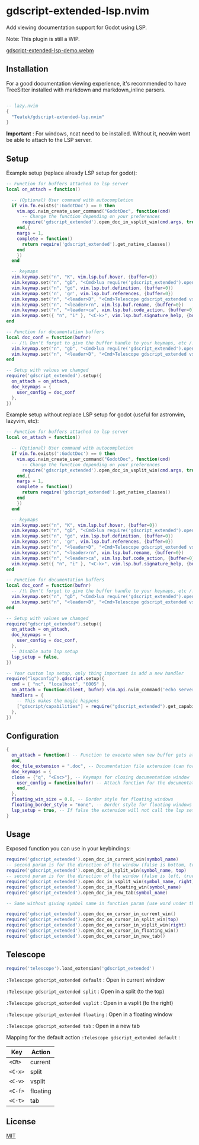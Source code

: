 # gdscript-extended-lsp.nvim

Add viewing documentation support for Godot using LSP.

Note: This plugin is still a WIP.

[gdscript-extended-lsp-demo.webm](https://github.com/Teatek/gdscript-extended-lsp.nvim/assets/38403802/0fb814b9-b28d-4399-bcff-81270aa6a36d)

## Installation

For a good documentation viewing experience, it's recommended to have TreeSitter installed with markdown and markdown_inline parsers.

```lua

-- lazy.nvim
{
  "Teatek/gdscript-extended-lsp.nvim"
}
```

**Important** : For windows, ncat need to be installed. Without it, neovim wont be able to attach to the LSP server.

## Setup

Example setup (replace already LSP setup for godot):

```lua
-- Function for buffers attached to lsp server
local on_attach = function()

  -- (Optional) User command with autocompletion
  if vim.fn.exists(':GodotDoc') == 0 then
    vim.api.nvim_create_user_command("GodotDoc", function(cmd)
      -- Change the function depending on your preferences
      require('gdscript_extended').open_doc_in_vsplit_win(cmd.args, true)
    end,{
    nargs = 1,
    complete = function()
      return require('gdscript_extended').get_native_classes()
    end
    })
  end

  -- keymaps
  vim.keymap.set("n", "K", vim.lsp.buf.hover, {buffer=0})
  vim.keymap.set("n", "gD", "<Cmd>lua require('gdscript_extended').open_doc_on_cursor_in_vsplit_win(true)<CR>", {buffer=0})
  vim.keymap.set("n", "gd", vim.lsp.buf.definition, {buffer=0})
  vim.keymap.set('n', 'gr', vim.lsp.buf.references, {buffer=0})
  vim.keymap.set("n", "<leader>D", "<Cmd>Telescope gdscript_extended vsplit<CR>", {buffer=0})
  vim.keymap.set("n", "<leader>rn", vim.lsp.buf.rename, {buffer=0})
  vim.keymap.set("n", "<leader>ca", vim.lsp.buf.code_action, {buffer=0})
  vim.keymap.set({ "n", "i" }, "<C-k>", vim.lsp.buf.signature_help, {buffer=0})
end

-- Function for documentation buffers
local doc_conf = function(bufnr)
  -- /!\ Don't forget to give the buffer handle to your keymaps, etc /!\
  vim.keymap.set("n", "gD", "<Cmd>lua require('gdscript_extended').open_doc_on_cursor_in_vsplit_win(true)<CR>", {buffer=bufnr})
  vim.keymap.set("n", "<leader>D", "<Cmd>Telescope gdscript_extended vsplit<CR>", {buffer=bufnr})
end

-- Setup with values we changed
require('gdscript_extended').setup({
  on_attach = on_attach,
  doc_keymaps = {
    user_config = doc_conf
  },
})
```

Example setup without replace LSP setup for godot (useful for astronvim, lazyvim, etc):

```lua
-- Function for buffers attached to lsp server
local on_attach = function()

  -- (Optional) User command with autocompletion
  if vim.fn.exists(':GodotDoc') == 0 then
    vim.api.nvim_create_user_command("GodotDoc", function(cmd)
      -- Change the function depending on your preferences
      require('gdscript_extended').open_doc_in_vsplit_win(cmd.args, true)
    end,{
    nargs = 1,
    complete = function()
      return require('gdscript_extended').get_native_classes()
    end
    })
  end

  -- keymaps
  vim.keymap.set("n", "K", vim.lsp.buf.hover, {buffer=0})
  vim.keymap.set("n", "gD", "<Cmd>lua require('gdscript_extended').open_doc_on_cursor_in_vsplit_win(true)<CR>", {buffer=0})
  vim.keymap.set("n", "gd", vim.lsp.buf.definition, {buffer=0})
  vim.keymap.set('n', 'gr', vim.lsp.buf.references, {buffer=0})
  vim.keymap.set("n", "<leader>D", "<Cmd>Telescope gdscript_extended vsplit<CR>", {buffer=0})
  vim.keymap.set("n", "<leader>rn", vim.lsp.buf.rename, {buffer=0})
  vim.keymap.set("n", "<leader>ca", vim.lsp.buf.code_action, {buffer=0})
  vim.keymap.set({ "n", "i" }, "<C-k>", vim.lsp.buf.signature_help, {buffer=0})
end

-- Function for documentation buffers
local doc_conf = function(bufnr)
  -- /!\ Don't forget to give the buffer handle to your keymaps, etc /!\
  vim.keymap.set("n", "gD", "<Cmd>lua require('gdscript_extended').open_doc_on_cursor_in_vsplit_win(true)<CR>", {buffer=bufnr})
  vim.keymap.set("n", "<leader>D", "<Cmd>Telescope gdscript_extended vsplit<CR>", {buffer=bufnr})
end

-- Setup with values we changed
require("gdscript_extended").setup({
  on_attach = on_attach,
  doc_keymaps = {
    user_config = doc_conf,
  },
  -- Disable auto lsp setup
  lsp_setup = false,
})

-- Your custom lsp setup, only thing important is add a new handler
require("lspconfig").gdscript.setup({
  cmd = { "nc", "localhost", "6005" },
  on_attach = function(client, bufnr) vim.api.nvim_command('echo serverstart("' .. pipe .. '")') end,
  handlers = {
    -- This makes the magic happens
    ["gdscript/capabilities"] = require("gdscript_extended").get_capabilities_handler(),
  },
})


```

## Configuration

```lua
{
  on_attach = function() -- Function to execute when new buffer gets attached to lsp
  end,
  doc_file_extension = ".doc", -- Documentation file extension (can for example allow a better search in buffers list with telescope)
  doc_keymaps = {
  close = {"q", "<Esc>"}, -- Keymaps for closing documentation window
    user_config = function(bufnr) -- Attach function for the documentation buffer
    end,
  },
  floating_win_size = 0.8, -- Border style for floating windows
  floating_border_style = "none", -- Border style for floating windows (can be a string or an array: "none", "single", "double", "solid", "shadow")
  lsp_setup = true, -- If false the extension will not call the lsp setup. Useful for super-nvims (astronvim, lazyvim, etc...) or if you wanna do the setup for yourself with extra things
}
```

## Usage

Exposed function you can use in your keybindings:

```lua
require('gdscript_extended').open_doc_in_current_win(symbol_name)
-- second param is for the direction of the window (false is bottom, true is top)
require('gdscript_extended').open_doc_in_split_win(symbol_name, top)
-- second param is for the direction of the window (false is left, true is right)
require('gdscript_extended').open_doc_in_vsplit_win(symbol_name, right)
require('gdscript_extended').open_doc_in_floating_win(symbol_name)
require('gdscript_extended').open_doc_in_new_tab(symbol_name)

-- Same without giving symbol name in function param (use word under the cursor)

require('gdscript_extended').open_doc_on_cursor_in_current_win()
require('gdscript_extended').open_doc_on_cursor_in_split_win(top)
require('gdscript_extended').open_doc_on_cursor_in_vsplit_win(right)
require('gdscript_extended').open_doc_on_cursor_in_floating_win()
require('gdscript_extended').open_doc_on_cursor_in_new_tab()

```

## Telescope

```lua
require('telescope').load_extension('gdscript_extended')
```

`:Telescope gdscript_extended default` : Open in current window

`:Telescope gdscript_extended split` : Open in a split (to the top)

`:Telescope gdscript_extended vsplit` : Open in a vsplit (to the right)

`:Telescope gdscript_extended floating` : Open in a floating window

`:Telescope gdscript_extended tab` : Open in a new tab

Mapping for the default action `:Telescope gdscript_extended default` :

| Key     | Action   |
| ------- | -------- |
| `<CR>`  | current  |
| `<C-x>` | split    |
| `<C-v>` | vsplit   |
| `<C-f>` | floating |
| `<C-t>` | tab      |

## License

[MIT](./LICENSE)
